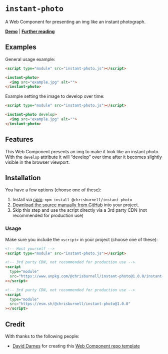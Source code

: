 # `instant-photo`

A Web Component for presenting an img like an instant photograph.

**[Demo](https://chrisburnell.github.io/instant-photo/demo.html)** | **[Further reading](https://chrisburnell.com/instant-photo/)**

## Examples

General usage example:

```html
<script type="module" src="instant-photo.js"></script>

<instant-photo>
  <img src="example.jpg" alt="">
</instant-photo>
```

Example setting the image to develop over time:

```html
<script type="module" src="instant-photo.js"></script>

<instant-photo develop>
  <img src="example.jpg" alt="">
</instant-photo>
```

## Features

This Web Component presents an img to make it look like an instant photo. With the `develop` attribute it will “develop” over time after it becomes slightly visible in the browser viewport.

## Installation

You have a few options (choose one of these):

1. Install via [npm](https://www.npmjs.com/package/@chrisburnell/instant-photo): `npm install @chrisburnell/instant-photo`
1. [Download the source manually from GitHub](https://github.com/chrisburnell/instant-photo/releases) into your project.
1. Skip this step and use the script directly via a 3rd party CDN (not recommended for production use)

### Usage

Make sure you include the `<script>` in your project (choose one of these):

```html
<!-- Host yourself -->
<script type="module" src="instant-photo.js"></script>
```

```html
<!-- 3rd party CDN, not recommended for production use -->
<script
  type="module"
  src="https://www.unpkg.com/@chrisburnell/instant-photo@1.0.0/instant-photo.js"
></script>
```

```html
<!-- 3rd party CDN, not recommended for production use -->
<script
  type="module"
  src="https://esm.sh/@chrisburnell/instant-photo@1.0.0"
></script>
```

## Credit

With thanks to the following people:

- [David Darnes](https://darn.es) for creating this [Web Component repo template](https://github.com/daviddarnes/component-template)
